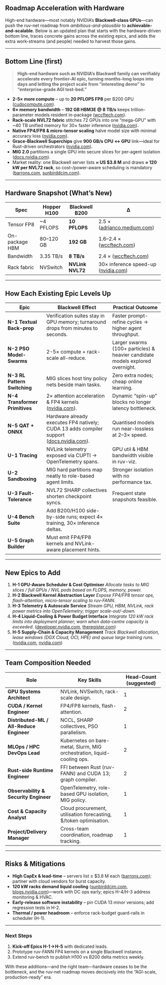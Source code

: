 ## Roadmap Acceleration with Hardware

High-end hardware—most notably NVIDIA’s **Blackwell-class GPUs**—can push the ruv-net roadmap from *ambitious-and-plausible* to **achievable-and-scalable**. Below is an updated plan that starts with the hardware-driven bottom line, traces concrete gains across the existing epics, and adds the extra work-streams (and people) needed to harvest those gains.

---

## Bottom Line (first)

> **High-end hardware such as NVIDIA’s Blackwell family can verifiably accelerate every frontier-AI epic, turning months-long loops into days and letting the project scale from “interesting demo” to “enterprise-grade AGI test-bed.”**

* **2-5× more compute** – up to **20 PFLOPS FP8** per B200 GPU ([cudocompute.com][1]).
* **6× memory bandwidth** – **192 GB HBM3E @ 8 TB/s** keeps trillion-parameter models resident in-package ([wccftech.com][2]).
* **Rack-scale NVL72 fabric** stitches 72 GPUs into one “mega-GPU” with \~40 TB unified memory for 30× faster inference ([nvidia.com][3]).
* **Native FP4/FP8 & micro-tensor scaling** halve model size with minimal accuracy loss ([nvidia.com][4]).
* **Grace-Blackwell Superchips** give **900 GB/s CPU ↔ GPU** link—ideal for Rust-driven orchestrators ([nvidia.com][5]).
* **MIG 2.0** partitions a single GPU into secure slices for per-agent isolation ([docs.nvidia.com][6]).
* Market reality: one Blackwell server lists **≈ US \$3.8 M** and draws **≈ 120 kW per NVL72 rack**, so cost-/power-aware scheduling is mandatory ([barrons.com][7], [sunbirddcim.com][8]).

---

## Hardware Snapshot (What’s New)

| Spec           | Hopper H100 | Blackwell B200   | Δ                                        |
| -------------- | ----------- | ---------------- | ---------------------------------------- |
| Tensor FP8     | \~4 PFLOPS  | **10 PFLOPS**    | 2.5 × ([adrianco.medium.com][9])         |
| On-package HBM | 80–120 GB   | **192 GB**       | 1.6–2.4 × ([wccftech.com][2])            |
| Bandwidth      | 3.35 TB/s   | **8 TB/s**       | 2.4 × ([wccftech.com][2])                |
| Rack fabric    | NVSwitch    | **NVLink NVL72** | 30× inference speed-up ([nvidia.com][3]) |

---

## How Each Existing Epic Levels Up

| Epic                           | Blackwell Effect                                                                               | Practical Outcome                                                             |
| ------------------------------ | ---------------------------------------------------------------------------------------------- | ----------------------------------------------------------------------------- |
| **N-1 Textual Back-prop**      | Verification suites stay in GPU memory; turnaround drops from minutes to seconds.              | Faster prompt-refine cycles → higher agent throughput.                        |
| **N-2 PSO Model-Swarms**       | 2-5× compute + rack-scale all-reduce.                                                          | Larger swarms (100+ particles) & heavier candidate models explored overnight. |
| **N-3 RL Pattern Switching**   | MIG slices host tiny policy nets beside main tasks.                                            | Zero extra nodes; cheap online learning.                                      |
| **N-4 Transformer Primitives** | 2× attention acceleration & FP4 kernels ([nvidia.com][4]).                                     | Dynamic “spin-up” blocks no longer latency bottleneck.                        |
| **N-5 QAT + ONNX**             | Hardware already executes FP4 natively; CUDA 13 adds compiler support ([docs.nvidia.com][10]). | Quantised models run near-lossless at 2–3× speed.                             |
| **U-1 Tracing**                | NVLink telemetry exposed via CUPTI → OpenTelemetry spans.                                      | GPU util & HBM bandwidth visible in ruv-viz.                                  |
| **U-2 Sandboxing**             | MIG hard partitions map neatly to role-based agent limits.                                     | Stronger isolation with no performance tax.                                   |
| **U-3 Fault-Tolerance**        | NVL72 SHARP collectives shorten checkpoint syncs.                                              | Frequent state snapshots feasible.                                            |
| **U-4 Bench Suite**            | Add B200/H100 side-by-side runs; expect 4× training, 30× inference deltas.                     |                                                                               |
| **U-5 Graph Builder**          | Must emit FP4/FP8 kernels and NVLink-aware placement hints.                                    |                                                                               |

---

## **New Epics to Add**

1. **H-1 GPU-Aware Scheduler & Cost Optimiser**
   *Allocate tasks to MIG slices / full GPUs / NVL pods based on FLOPS, memory, power.*
2. **H-2 Blackwell Kernel Abstraction Layer**
   *Expose FP4/FP8 tensor ops, flash-attention, micro-tensor scaling to ruv-FANN.*
3. **H-3 Telemetry & Autoscale Service**
   *Stream GPU, HBM, NVLink, rack power metrics into OpenTelemetry; trigger scale-out/-down.*
4. **H-4 Liquid-Cooling & Power Budget Interface**
   *Integrate 120 kW rack limits into deployment planner; warn when data-centre capacity is exceeded.* ([developer.nvidia.com][11], [theregister.com][12])
5. **H-5 Supply-Chain & Capacity Management**
   *Track Blackwell allocation, lease windows (DGX Cloud, OCI, HPE) and queue large training runs.* ([nvidia.com][3], [nvidia.com][5])

---

## Team Composition Needed

| Role                                     | Key Skills                                                              | Head-Count (suggested) |
| ---------------------------------------- | ----------------------------------------------------------------------- | ---------------------- |
| **GPU Systems Architect**                | NVLink, NVSwitch, rack-scale design.                                    | 1                      |
| **CUDA / Kernel Engineer**               | FP4/FP8 kernels, flash-attention.                                       | 2                      |
| **Distributed-ML / All-Reduce Engineer** | NCCL, SHARP collectives, PSO parallelism.                               | 1                      |
| **MLOps / HPC DevOps Lead**              | Kubernetes on bare-metal, Slurm, MIG orchestration, liquid-cooling ops. | 2                      |
| **Rust-side Runtime Engineer**           | FFI between Rust (ruv-FANN) and CUDA 13; graph compiler.                | 2                      |
| **Observability & Security Engineer**    | OpenTelemetry, role-based GPU isolation, MIG policy.                    | 1                      |
| **Cost & Capacity Analyst**              | Cloud procurement, utilisation forecasting, \$/token optimisation.      | 1                      |
| **Project/Delivery Manager**             | Cross-team coordination, roadmap tracking.                              | 1                      |

---

## Risks & Mitigations

* **High CapEx & lead-time** – servers list ≥ \$3.8 M each ([barrons.com][7]); partner with cloud vendors for burst capacity.
* **120 kW racks demand liquid cooling** ([sunbirddcim.com][8], [blogs.nvidia.com][13])—work with DC ops early; epics H-4/H-3 address monitoring & HVAC.
* **Early-release software instability** – pin CUDA 13 minor versions; add regression tests in H-2.
* **Thermal / power headroom** – enforce rack-budget guard-rails in scheduler (H-1).

---

### Next Steps

1. **Kick-off Epics H-1 → H-5** with dedicated leads.
2. Prototype ruv-FANN FP4 kernels on a single Blackwell instance.
3. Extend ruv-bench to publish H100 vs B200 delta metrics weekly.

With these additions—and the right team—hardware ceases to be the bottleneck, and the ruv-net roadmap moves decisively into the “AGI-scale, production-ready” era.

[1]: https://www.cudocompute.com/blog/nvidias-blackwell-architecture-breaking-down-the-b100-b200-and-gb200?utm_source=chatgpt.com "NVIDIA's Blackwell architecture: breaking down the B100, B200, and ..."
[2]: https://wccftech.com/nvidia-blackwell-gpu-architecture-official-208-billion-transistors-5x-ai-performance-192-gb-hbm3e-memory/?utm_source=chatgpt.com "NVIDIA Blackwell GPU Architecture Official: 208 Billion Transistors ..."
[3]: https://www.nvidia.com/en-us/data-center/gb200-nvl72/?utm_source=chatgpt.com "GB200 NVL72 | NVIDIA"
[4]: https://www.nvidia.com/en-us/data-center/technologies/blackwell-architecture/?utm_source=chatgpt.com "The Engine Behind AI Factories | NVIDIA Blackwell Architecture"
[5]: https://www.nvidia.com/en-us/data-center/grace-cpu/?utm_source=chatgpt.com "NVIDIA Grace CPU and Arm Architecture"
[6]: https://docs.nvidia.com/datacenter/tesla/mig-user-guide/index.html?utm_source=chatgpt.com "NVIDIA Multi-Instance GPU User Guide r575 documentation"
[7]: https://www.barrons.com/articles/nvidia-stock-price-fresh-rally-ai-8367e47d?utm_source=chatgpt.com "Nvidia Stock Is Rising. Why Wall Street's Banking on a Fresh Rally."
[8]: https://www.sunbirddcim.com/blog/your-data-center-ready-nvidia-gb200-nvl72?utm_source=chatgpt.com "Is Your Data Center Ready for the NVIDIA GB200 NVL72?"
[9]: https://adrianco.medium.com/deep-dive-into-nvidia-blackwell-benchmarks-where-does-the-4x-training-and-30x-inference-0209f1971e71?utm_source=chatgpt.com "Deep dive into NVIDIA Blackwell Benchmarks — where does the 4x ..."
[10]: https://docs.nvidia.com/cuda/cuda-toolkit-release-notes/index.html?utm_source=chatgpt.com "CUDA Toolkit 12.9 Update 1 - Release Notes - NVIDIA Docs"
[11]: https://developer.nvidia.com/blog/nvidia-contributes-nvidia-gb200-nvl72-designs-to-open-compute-project/?utm_source=chatgpt.com "NVIDIA Contributes NVIDIA GB200 NVL72 Designs to Open ..."
[12]: https://www.theregister.com/2024/03/21/nvidia_dgx_gb200_nvk72/?utm_source=chatgpt.com "A closer look at Nvidia's 120kW DGX GB200 NVL72 rack system"
[13]: https://blogs.nvidia.com/blog/blackwell-platform-water-efficiency-liquid-cooling-data-centers-ai-factories/?utm_source=chatgpt.com "NVIDIA Blackwell Platform Boosts Water Efficiency by Over 300x"
